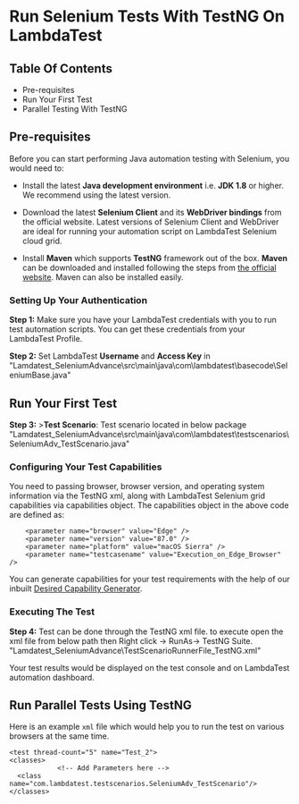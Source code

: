 # Run Selenium Tests With TestNG On LambdaTest


## Table Of Contents

* Pre-requisites
* Run Your First Test
* Parallel Testing With TestNG


## Pre-requisites

Before you can start performing Java automation testing with Selenium, you would need to:

- Install the latest **Java development environment** i.e. **JDK 1.8** or higher. We recommend using the latest version.

- Download the latest **Selenium Client** and its **WebDriver bindings** from the official website. Latest versions of Selenium Client and WebDriver are ideal for running your automation script on LambdaTest Selenium cloud grid.

- Install **Maven** which supports **TestNG** framework out of the box. **Maven** can be downloaded and installed following the steps from [the official website](https://maven.apache.org/). Maven can also be installed easily.

	
### Setting Up Your Authentication

**Step 1:** Make sure you have your LambdaTest credentials with you to run test automation scripts. You can get these credentials from your LambdaTest Profile.

**Step 2:** Set LambdaTest **Username** and **Access Key** in "Lamdatest_SeleniumAdvance\src\main\java\com\lambdatest\basecode\SeleniumBase.java"

## Run Your First Test

**Step 3:** >**Test Scenario**: Test scenario located in below package  "Lamdatest_SeleniumAdvance\src\main\java\com\lambdatest\testscenarios\SeleniumAdv_TestScenario.java"


### Configuring Your Test Capabilities

You need to passing browser, browser version, and operating system information via the TestNG xml, along with LambdaTest Selenium grid capabilities via capabilities object. The capabilities object in the above code are defined as:

		<parameter name="browser" value="Edge" />
		<parameter name="version" value="87.0" />
		<parameter name="platform" value="macOS Sierra" />
		<parameter name="testcasename" value="Execution_on_Edge_Browser" />

You can generate capabilities for your test requirements with the help of our inbuilt [Desired Capability Generator](https://www.lambdatest.com/capabilities-generator/?utm_source=github&utm_medium=repo&utm_campaign=Java-TestNG-Selenium).

### Executing The Test

**Step 4:** Test can be done through the TestNG xml file. to execute open the xml file from below path then Right click -> RunAs-> TestNG Suite.
"Lamdatest_SeleniumAdvance\TestScenarioRunnerFile_TestNG.xml"

Your test results would be displayed on the test console and on LambdaTest automation dashboard. 

## Run Parallel Tests Using TestNG

Here is an example `xml` file which would help you to run the test on various browsers at the same time.

<?xml version="1.0" encoding="UTF-8"?>
<!DOCTYPE suite SYSTEM "https://testng.org/testng-1.0.dtd">
<suite thread-count="2" parallel="classes" name="Parallel">

  <test thread-count="5" name="Test_1">
    <classes>
				<!-- Add Parameters here -->
      <class name="com.lambdatest.testscenarios.SeleniumAdv_TestScenario"/>
    </classes>
  </test> <!-- Test -->
  
    <test thread-count="5" name="Test_2">
    <classes>
				<!-- Add Parameters here -->
      <class name="com.lambdatest.testscenarios.SeleniumAdv_TestScenario"/>
    </classes>
  </test> <!-- Test -->
  
  
</suite> <!-- Suite -->